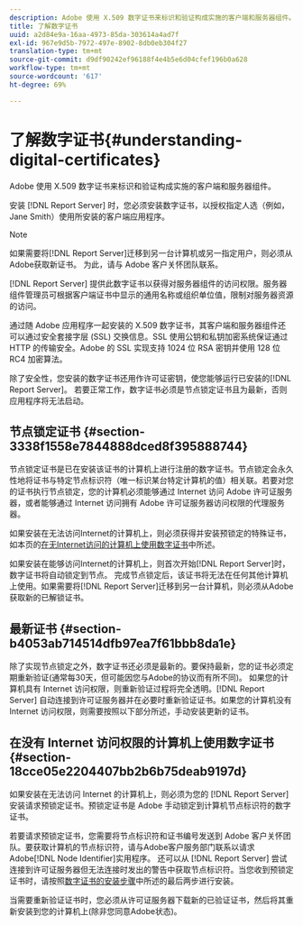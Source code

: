 ```yaml
---
description: Adobe 使用 X.509 数字证书来标识和验证构成实施的客户端和服务器组件。
title: 了解数字证书
uuid: a2d84e9a-16aa-4973-85da-303614a4ad7f
exl-id: 967e9d5b-7972-497e-8902-8db0eb304f27
translation-type: tm+mt
source-git-commit: d9df90242ef96188f4e4b5e6d04cfef196b0a628
workflow-type: tm+mt
source-wordcount: '617'
ht-degree: 69%

---
```


# 了解数字证书{#understanding-digital-certificates}

Adobe 使用 X.509 数字证书来标识和验证构成实施的客户端和服务器组件。

安装 [!DNL Report Server] 时，您必须安装数字证书，以授权指定人选（例如，Jane Smith）使用所安装的客户端应用程序。

>[!NOTE]
>
>如果需要将[!DNL Report Server]迁移到另一台计算机或另一指定用户，则必须从Adobe获取新证书。 为此，请与 Adobe 客户关怀团队联系。

[!DNL Report Server] 提供此数字证书以获得对服务器组件的访问权限。服务器组件管理员可根据客户端证书中显示的通用名称或组织单位值，限制对服务器资源的访问。

通过随 Adobe 应用程序一起安装的 X.509 数字证书，其客户端和服务器组件还可以通过安全套接字层 (SSL) 交换信息。SSL 使用公钥和私钥加密系统保证通过 HTTP 的传输安全。Adobe 的 SSL 实现支持 1024 位 RSA 密钥并使用 128 位 RC4 加密算法。

除了安全性，您安装的数字证书还用作许可证密钥，使您能够运行已安装的[!DNL Report Server]。 若要正常工作，数字证书必须是节点锁定证书且为最新，否则应用程序将无法启动。

## 节点锁定证书 {#section-3338f1558e7844888dced8f395888744}

节点锁定证书是已在安装该证书的计算机上进行注册的数字证书。节点锁定会永久性地将证书与特定节点标识符（唯一标识某台特定计算机的值）相关联。若要对您的证书执行节点锁定，您的计算机必须能够通过 Internet 访问 Adobe 许可证服务器，或者能够通过 Internet 访问拥有 Adobe 许可证服务器访问权限的代理服务器。

如果安装在无法访问Internet的计算机上，则必须获得并安装预锁定的特殊证书，如本页的[在无Internet访问的计算机上使用数字证书](../../../../home/c-rpt-oview/c-inst-rpt/c-install-dig-cert/c-underst-dig-cert.md#section-18cce05e2204407bb2b6b75deab9197d)中所述。

如果安装在能够访问Internet的计算机上，则首次开始[!DNL Report Server]时，数字证书将自动锁定到节点。 完成节点锁定后，该证书将无法在任何其他计算机上使用。如果需要将[!DNL Report Server]迁移到另一台计算机，则必须从Adobe获取新的已解锁证书。

## 最新证书 {#section-b4053ab714514dfb97ea7f61bbb8da1e}

除了实现节点锁定之外，数字证书还必须是最新的。要保持最新，您的证书必须定期重新验证(通常每30天，但可能因您与Adobe的协议而有所不同)。 如果您的计算机具有 Internet 访问权限，则重新验证过程将完全透明。[!DNL Report Server] 自动连接到许可证服务器并在必要时重新验证证书。如果您的计算机没有 Internet 访问权限，则需要按照以下部分所述，手动安装更新的证书。

## 在没有 Internet 访问权限的计算机上使用数字证书{#section-18cce05e2204407bb2b6b75deab9197d}

如果安装在无法访问 Internet 的计算机上，则必须为您的 [!DNL Report Server] 安装请求预锁定证书。预锁定证书是 Adobe 手动锁定到计算机节点标识符的数字证书。

若要请求预锁定证书，您需要将节点标识符和证书编号发送到 Adobe 客户关怀团队。要获取计算机的节点标识符，请与Adobe客户服务部门联系以请求Adobe[!DNL Node Identifier]实用程序。 还可以从 [!DNL Report Server] 尝试连接到许可证服务器但无法连接时发出的警告中获取节点标识符。当您收到预锁定证书时，请按照[数字证书的安装步骤](../../../../home/c-rpt-oview/c-inst-rpt/c-install-dig-cert/t-dig-cert-install-proc.md#task-5c4bb352ff534b40adc46dd053874e5d)中所述的最后两步进行安装。

当需要重新验证证书时，您必须从许可证服务器下载新的已验证证书，然后将其重新安装到您的计算机上(除非您同意Adobe状态)。
